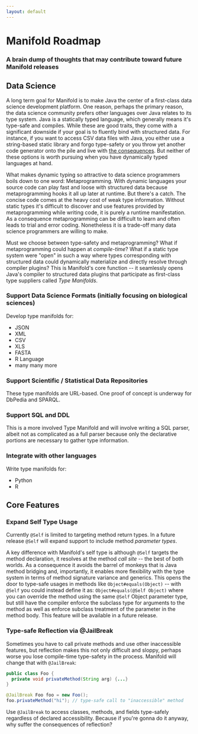 ```yaml
---
layout: default
---
```


# Manifold Roadmap
### A brain dump of thoughts that may contribute toward future Manifold releases
 
## Data Science 

A long term goal for Manifold is to make Java the center of a first-class data science development platform.  One reason,
perhaps the primary reason, the data science community prefers other languages over Java relates to its type system.  Java is
a statically typed language, which generally means it's type-safe and compiles.  While these are good traits, 
they come with a significant downside if your goal is to fluently bind with structured data.  For instance,
if you want to access CSV data files with Java, you either use a string-based static library and forgo type-safety or 
you throw yet another code generator onto the pile and live with [the consequences](https://jaxenter.com/manifold-code-generators-150738.html).
But neither of these options is worth pursuing when you have dynamically typed languages at hand.  

What makes dynamic typing so attractive to data science programmers boils down to one word: Metaprogramming. With dynamic languages 
your source code can play fast and loose with structured data because metaprogramming hooks it all up later at runtime. 
But there's a catch.  The concise code comes at the heavy cost of weak type information.  Without static types 
it's difficult to discover and use features provided by metaprogramming while writing code, it is purely a runtime manifestation. 
As a consequence metaprogramming can be difficult to learn and often leads to trial and error coding. Nonetheless it is 
a trade-off many data science programmers are willing to make.

Must we choose between type-safety and metaprogramming?  What if metaprogramming could happen at _compile-time_?  What
if a static type system were "open" in such a way where types corresponding with structured data could dynamically 
materialize and directly resolve through compiler plugins?  This is Manifold's core function -- it seamlessly opens 
Java's compiler to structured data plugins that participate as first-class type suppliers called _Type Manifolds_.  

### Support Data Science Formats (initially focusing on biological sciences)
Develop type manifolds for:
* JSON
* XML
* CSV
* XLS
* FASTA
* R Language
* many many more

### Support Scientific / Statistical Data Repositories
These type manifolds are URL-based.  One proof of concept is underway for DbPedia and SPARQL. 

### Support SQL and DDL
This is a more involved Type Manifold and will involve writing a SQL parser, albeit not as complicated as a full
parser because only the declarative portions are necessary to gather type information.

### Integrate with other languages
Write type manifolds for:
* Python
* R

## Core Features

### Expand Self Type Usage

Currently `@Self` is limited to targeting method return types.  In a future release `@Self` will expand support 
to include method *parameter types*.

A key difference with Manifold's self type is although `@Self` targets the method declaration, it resolves at the method 
*call site* -- the best of both worlds. As a consequence it avoids the barrel of monkeys that is Java method bridging and, 
importantly, it enables more flexibility with the type system in terms of method signature variance and generics. This 
opens the door to type-safe usages in methods like `Object#equals(Object)` -- with `@Self` you could instead define it as: 
`Object#equals(@Self Object)` where you can override the method using the same `@Self` Object parameter type, but still have 
the compiler enforce the subclass type for arguments to the method as well as enforce subclass treatment of the 
parameter in the method body. This feature will be available in a future release.

### Type-safe Reflection via @JailBreak

Sometimes you have to call private methods and use other inaccessible features, but reflection makes this not 
only difficult and sloppy, perhaps worse you lose compile-time type-safety in the process.  Manifold will 
change that with `@JailBreak`:

```java
public class Foo {
  private void privateMethod(String arg) {...}
}

@JailBreak Foo foo = new Foo();
foo.privateMethod("hi"); // type-safe call to "inaccessible" method
```

Use `@JailBreak` to access classes, methods, and fields type-safely regardless of declared accessibility.  Because if 
you're gonna do it anyway, why suffer the consequences of reflection?
   

